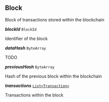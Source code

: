 

## Block



Block of transactions stored within the blockchain





  
<article>

***blockId*** `BlockId` 

Identifier of the block

</article>
<article>

***dataHash*** `ByteArray` 

TODO

</article>
<article>

***previousHash*** `ByteArray` 

Hash of the previous block within the blockchain

</article>
<article>

***transactions*** [`List<Transaction>`](#ssm-chaincode-blockchain-content) 

Transactions within the block

</article>

